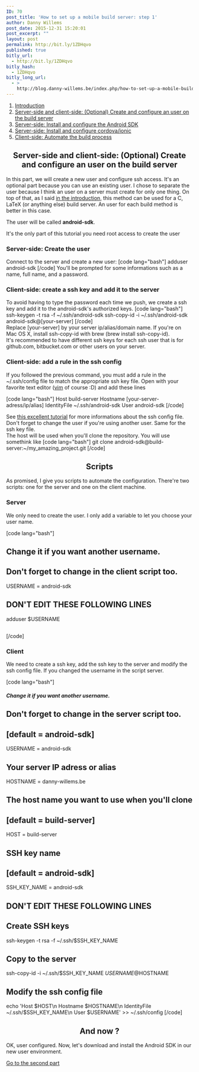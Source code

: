 ```yaml
---
ID: 70
post_title: 'How to set up a mobile build server: step 1'
author: Danny Willems
post_date: 2015-12-31 15:20:01
post_excerpt: ""
layout: post
permalink: http://bit.ly/1ZDHqvo
published: true
bitly_url:
  - http://bit.ly/1ZDHqvo
bitly_hash:
  - 1ZDHqvo
bitly_long_url:
  - >
    http://blog.danny-willems.be/index.php/how-to-set-up-a-mobile-build-server-step-1/
---
```

<ol>
        <li><a href="http://blog.danny-willems.be/index.php/how-to-set-up-a-mobile-build-server/">Introduction</a></li>
	<li><a href="http://blog.danny-willems.be/index.php/how-to-set-up-a-mobile-build-server-step-1/">Server-side and client-side: (Optional) Create and configure an user on the build server</a></li>
	<li><a href="http://blog.danny-willems.be/index.php/how-to-set-up-a-mobile-build-server-step-2/">Server-side: Install and configure the Android SDK</a></li>
	<li><a href="http://blog.danny-willems.be/index.php/how-to-set-up-a-mobile-build-server-step-3/">Server-side: Install and configure cordova/ionic</a></li>
	<li><a href="http://blog.danny-willems.be/index.php/how-to-set-up-a-mobile-build-server-step-4/">Client-side: Automate the build process</a></li>
</ol>

<h2 style="text-align: center">Server-side and client-side: (Optional) Create and configure an user on the build server</h2>

In this part, we will create a new user and configure ssh access. It's an optional part because you can use an existing user.
I chose to separate the user because I think an user on a server must create for only one thing.
On top of that, as I said <a href="http://blog.danny-willems.be/index.php/how-to-set-up-a-mobile-build-server/">in the introduction</a>, this method can be used for a C, LaTeX (or anything else) build server. An user for each build method is better in this case.

The user will be called <span style="font-weight: bold">android-sdk</span>.
<div class="dw-quote">It's the only part of this tutorial you need root access to create the user</div>
<h3>Server-side: Create the user</h3>
Connect to the server and create a new user:
[code lang="bash"]
adduser android-sdk
[/code]
You'll be prompted for some informations such as a name, full name, and a password.
<h3>Client-side: create a ssh key and add it to the server</h3>
To avoid having to type the password each time we push, we create a ssh key and add it to the android-sdk's authorized keys.
[code lang="bash"]
ssh-keygen -t rsa -f ~/.ssh/android-sdk
ssh-copy-id -i ~/.ssh/android-sdk android-sdk@[your-server]
[/code]
<div class="dw-quote">Replace [your-server] by your server ip/alias/domain name. If you're on Mac OS X, install ssh-copy-id with brew (brew install ssh-copy-id).</div>
<div class="dw-quote">It's recommended to have different ssh keys for each ssh user that is for github.com, bitbucket.com or other users on your server.</div>
<h3>Client-side: add a rule in the ssh config</h3>
If you followed the previous command, you must add a rule in the ~/.ssh/config file to match the appropriate ssh key file.
Open with your favorite text editor (<a href="http://blog.danny-willems.be/index.php/vim-ide/">vim</a> of course :D) and add these lines

[code lang="bash"]
Host build-server
Hostname [your-server-adress/ip/alias]
IdentityFile ~/.ssh/android-sdk
User android-sdk
[/code]
<div class="dw-quote">See <a href="http://nerderati.com/2011/03/17/simplify-your-life-with-an-ssh-config-file/">this excellent tutorial</a> for more informations about the ssh config file. Don't forget to change the user if you're using another user. Same for the ssh key file.</div>
The host will be used when you'll clone the repository. You will use somethink like
[code lang="bash"]
git clone android-sdk@build-server:~/my_amazing_project.git
[/code]

<h2 style="text-align: center">Scripts</h2>
As promised, I give you scripts to automate the configuration. There're two scripts: one for the server and one on the client machine.
<h3>Server</h3>
We only need to create the user. I only add a variable to let you choose your user name.

[code lang="bash"]
## Change it if you want another username.
## Don't forget to change in the client script too.
USERNAME = android-sdk

## DON'T EDIT THESE FOLLOWING LINES
adduser $USERNAME
##
[/code]
<h3>Client</h3>
We need to create a ssh key, add the ssh key to the server and modify the ssh config file. If you changed the username in the script server.

[code lang="bash"]
##### Change it if you want another username.
## Don't forget to change in the server script too.
## [default = android-sdk]
USERNAME = android-sdk

## Your server IP adress or alias
HOSTNAME = danny-willems.be

## The host name you want to use when you'll clone
## [default = build-server]
HOST = build-server

## SSH key name
## [default = android-sdk]
SSH_KEY_NAME = android-sdk

## DON'T EDIT THESE FOLLOWING LINES
## Create SSH keys
ssh-keygen -t rsa -f ~/.ssh/$SSH_KEY_NAME

## Copy to the server
ssh-copy-id -i ~/.ssh/$SSH_KEY_NAME $USERNAME@$HOSTNAME

## Modify the ssh config file
echo 'Host $HOST\n Hostname $HOSTNAME\n IdentityFile ~/.ssh/$SSH_KEY_NAME\n User $USERNAME' &gt;&gt; ~/.ssh/config
[/code]

<h2 style="text-align: center">And now ?</h2>

OK, user configured. Now, let's download and install the Android SDK in our new user environment.

<span class="dashicons dashicons-arrow-right-alt"></span><a href="http://blog.danny-willems.be/index.php/how-to-set-up-a-mobile-build-server-step-2/">Go to the second part</a>
